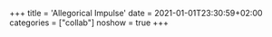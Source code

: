 +++
title = 'Allegorical Impulse'
date = 2021-01-01T23:30:59+02:00
categories = ["collab"]
noshow = true
+++
